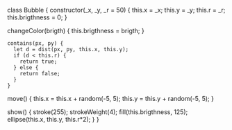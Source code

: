 class Bubble {
  constructor(_x, _y, _r = 50) {
    this.x = _x;
    this.y = _y;
    this.r = _r;
    this.brigthness = 0;
  }
  
  changeColor(brigth) {
    this.brigthness = brigth;
  }
  
    contains(px, py) {
      let d = dist(px, py, this.x, this.y);
      if (d < this.r) {
        return true;
      } else {
        return false;
      }
    }
  move() {
    this.x = this.x + random(-5, 5);
    this.y = this.y + random(-5, 5);
  }

  show() {
    stroke(255);
    strokeWeight(4);
    fill(this.brigthness, 125);
    ellipse(this.x, this.y, this.r*2);
  }
}
